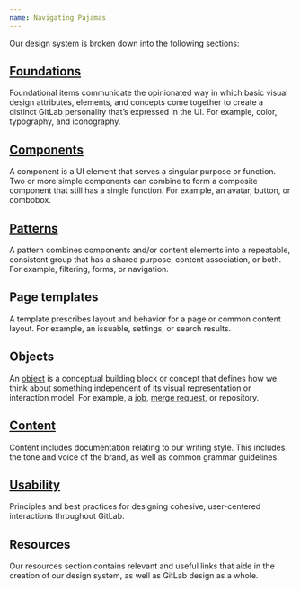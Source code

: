 ```yaml
---
name: Navigating Pajamas
---
```


Our design system is broken down into the following sections:

## [Foundations](/product-foundations)

Foundational items communicate the opinionated way in which basic visual design attributes, elements, and concepts come together to create a distinct GitLab personality that’s expressed in the UI. For example, color, typography, and iconography.

## [Components](/components)

A component is a UI element that serves a singular purpose or function. Two or more simple components can combine to form a composite component that still has a single function. For example, an avatar, button, or combobox.

## [Patterns](/patterns)

A pattern combines components and/or content elements into a repeatable, consistent group that has a shared purpose, content association, or both. For example, filtering, forms, or navigation.

## Page templates

A template prescribes layout and behavior for a page or common content layout. For example, an issuable, settings, or search results.

## Objects

An [object](/objects/overview) is a conceptual building block or concept that defines how we think about something independent of its visual representation or interaction model. For example, a [job](/objects/job), [merge request](/objects/merge-request), or repository.

## [Content](/content)

Content includes documentation relating to our writing style. This includes the tone and voice of the brand, as well as common grammar guidelines.

## [Usability](/usability)

Principles and best practices for designing cohesive, user-centered interactions throughout GitLab.

## Resources

Our resources section contains relevant and useful links that aide in the creation of our design system, as well as GitLab design as a whole.
